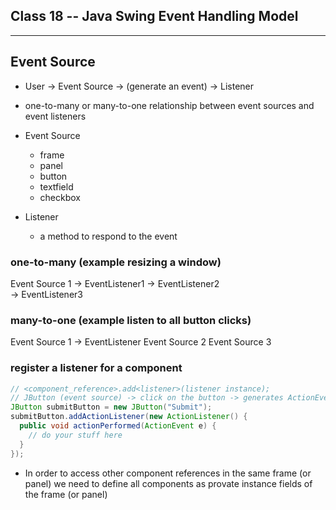 ## Class 18 -- Java Swing Event Handling Model

---

## Event Source

- User -> Event Source -> (generate an event) -> Listener

- one-to-many or many-to-one relationship between event sources and event listeners

- Event Source
  - frame
  - panel
  - button
  - textfield
  - checkbox

- Listener
  - a method to respond to the event    

### one-to-many (example resizing a window)

Event Source 1  -> EventListener1
                -> EventListener2  
                -> EventListener3  

### many-to-one (example listen to all button clicks)
                
Event Source 1  -> EventListener
Event Source 2
Event Source 3                


### register a listener for a component

```java
// <component_reference>.add<listener>(listener instance);
// JButton (event source) -> click on the button -> generates ActionEvent -> sent to -> ActionListener
JButton submitButton = new JButton("Submit");
submitButton.addActionListener(new ActionListener() {
  public void actionPerformed(ActionEvent e) {
    // do your stuff here
  }
}); 
```

- In order to access other component references in the same frame (or panel) we need to define all components as provate instance fields of the frame (or panel)